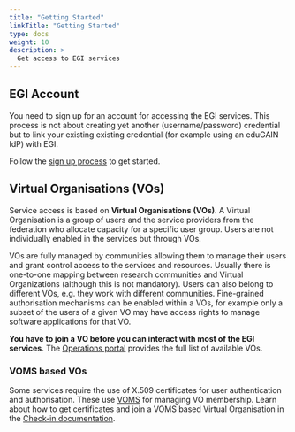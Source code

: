 ```yaml
---
title: "Getting Started"
linkTitle: "Getting Started"
type: docs
weight: 10
description: >
  Get access to EGI services
---
```


## EGI Account

You need to sign up for an account for accessing the EGI services. This process
is not about creating yet another (username/password) credential but to link
your existing existing credential (for example using an eduGAIN IdP) with EGI.

Follow the [sign up process](../check-in/signup/) to get started.

## Virtual Organisations (VOs)

Service access is based on **Virtual Organisations (VOs)**. A Virtual
Organisation is a group of users and the service providers from the federation
who allocate capacity for a specific user group. Users are not individually
enabled in the services but through VOs.

VOs are fully managed by communities allowing them to manage their users and
grant control access to the services and resources. Usually there is
one-to-one mapping between research communities and Virtual Organizations
(although this is not mandatory). Users can also belong to different VOs, e.g.
they work with different communities. Fine-grained authorisation mechanisms
can be enabled within a VOs, for example only a subset of the users of a given
VO may have access rights to manage software applications for that VO.

**You have to join a VO before you can interact with most of the EGI services**.
The [Operations portal](https://operations-portal.egi.eu/vo/) provides the
full list of available VOs.

### VOMS based VOs

Some services require the use of X.509 certificates for user authentication and
authorisation. These use [VOMS](https://italiangrid.github.io/voms/index.html)
for managing VO membership. Learn about how to get certificates and join a VOMS
based Virtual Organisation in the [Check-in documentation](../check-in/voms).
